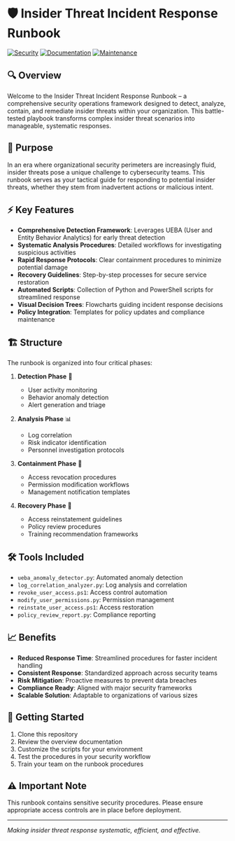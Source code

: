 # 🛡️ Insider Threat Incident Response Runbook

[![Security](https://img.shields.io/badge/Security-Critical-red.svg)](https://shields.io/)
[![Documentation](https://img.shields.io/badge/Documentation-Comprehensive-blue.svg)](https://shields.io/)
[![Maintenance](https://img.shields.io/badge/Maintained-Active-green.svg)](https://shields.io/)

## 🔍 Overview

Welcome to the Insider Threat Incident Response Runbook – a comprehensive security operations framework designed to detect, analyze, contain, and remediate insider threats within your organization. This battle-tested playbook transforms complex insider threat scenarios into manageable, systematic responses.

## 🎯 Purpose

In an era where organizational security perimeters are increasingly fluid, insider threats pose a unique challenge to cybersecurity teams. This runbook serves as your tactical guide for responding to potential insider threats, whether they stem from inadvertent actions or malicious intent.

## ⚡ Key Features

- **Comprehensive Detection Framework**: Leverages UEBA (User and Entity Behavior Analytics) for early threat detection
- **Systematic Analysis Procedures**: Detailed workflows for investigating suspicious activities
- **Rapid Response Protocols**: Clear containment procedures to minimize potential damage
- **Recovery Guidelines**: Step-by-step processes for secure service restoration
- **Automated Scripts**: Collection of Python and PowerShell scripts for streamlined response
- **Visual Decision Trees**: Flowcharts guiding incident response decisions
- **Policy Integration**: Templates for policy updates and compliance maintenance

## 🏗️ Structure

The runbook is organized into four critical phases:

1. **Detection Phase** 🔎
   - User activity monitoring
   - Behavior anomaly detection
   - Alert generation and triage

2. **Analysis Phase** 📊
   - Log correlation
   - Risk indicator identification
   - Personnel investigation protocols

3. **Containment Phase** 🛑
   - Access revocation procedures
   - Permission modification workflows
   - Management notification templates

4. **Recovery Phase** 🔄
   - Access reinstatement guidelines
   - Policy review procedures
   - Training recommendation frameworks

## 🛠️ Tools Included

- `ueba_anomaly_detector.py`: Automated anomaly detection
- `log_correlation_analyzer.py`: Log analysis and correlation
- `revoke_user_access.ps1`: Access control automation
- `modify_user_permissions.py`: Permission management
- `reinstate_user_access.ps1`: Access restoration
- `policy_review_report.py`: Compliance reporting

## 📈 Benefits

- **Reduced Response Time**: Streamlined procedures for faster incident handling
- **Consistent Response**: Standardized approach across security teams
- **Risk Mitigation**: Proactive measures to prevent data breaches
- **Compliance Ready**: Aligned with major security frameworks
- **Scalable Solution**: Adaptable to organizations of various sizes

## 🚀 Getting Started

1. Clone this repository
2. Review the overview documentation
3. Customize the scripts for your environment
4. Test the procedures in your security workflow
5. Train your team on the runbook procedures

## ⚠️ Important Note

This runbook contains sensitive security procedures. Please ensure appropriate access controls are in place before deployment.

---

*Making insider threat response systematic, efficient, and effective.*

